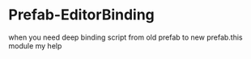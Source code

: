 # Prefab-EditorBinding
when you need deep binding script from old prefab to new prefab.this module my help
